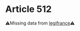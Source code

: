 # Article 512

⚠️Missing data from [legifrance](https://www.legifrance.gouv.fr/codes/article_lc/LEGIARTI000006428417)⚠️